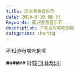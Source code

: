 ```yaml
---
title: 亚洲美食音乐节
date: 2016-8-16 08:55
keywords: 亚洲美食音乐节
description: 不知道有啥吃的呢
categories: sharing
---
```

<td class="t_f" id="postmessage_383323">

不知道有啥吃的呢<img alt="" border="0" class="zoom" data-cf-modified-c0075db30761e78f8ff7eb74-="" file="http://www.flw.ph//mobcent//app/data/phiz/default/03.png" id="aimg_E4r7U" lazyloadthumb="1" onclick="" onmouseover="" src="http://www.flw.ph//mobcent//app/data/phiz/default/03.png"/><img alt="" border="0" class="zoom" data-cf-modified-c0075db30761e78f8ff7eb74-="" file="http://www.flw.ph//mobcent//app/data/phiz/default/03.png" id="aimg_Q2ZVQ" lazyloadthumb="1" onclick="" onmouseover="" src="http://www.flw.ph//mobcent//app/data/phiz/default/03.png"/><img alt="" border="0" class="zoom" data-cf-modified-c0075db30761e78f8ff7eb74-="" file="http://www.flw.ph//mobcent//app/data/phiz/default/03.png" id="aimg_uihH9" lazyloadthumb="1" onclick="" onmouseover="" src="http://www.flw.ph//mobcent//app/data/phiz/default/03.png"/><br/>
<img alt="" border="0" class="zoom" data-cf-modified-c0075db30761e78f8ff7eb74-="" file="http://www.flw.ph/data/appbyme/upload/image/201608/16/TsATleuv2OND.jpg" id="aimg_Ok575" lazyloadthumb="1" onclick="" onmouseover="" src="http://www.flw.ph/data/appbyme/upload/image/201608/16/TsATleuv2OND.jpg"/><br/>
</td>
###### 转载自[菲龙网]